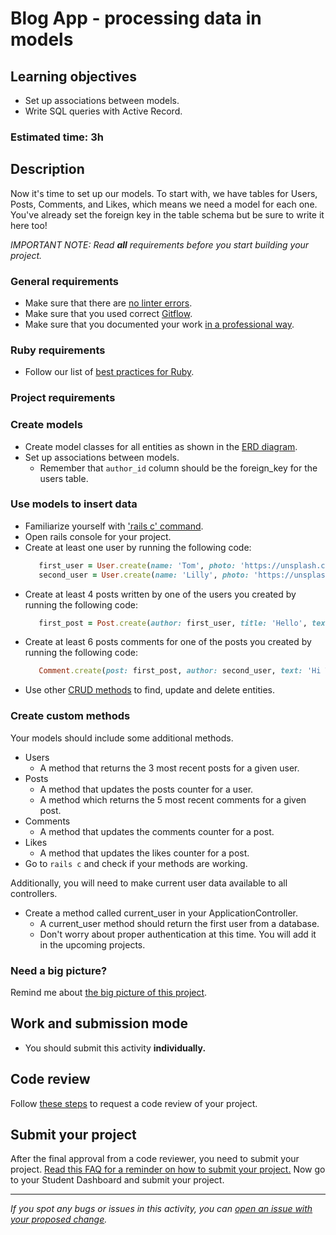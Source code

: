 # Blog App - processing data in models

## Learning objectives
- Set up associations between models.
- Write SQL queries with Active Record.

### Estimated time: 3h

## Description
Now it's time to set up our models. To start with, we have tables for Users, Posts, Comments, and Likes, which means we need a model for each one. You've already set the foreign key in the table schema but be sure to write it here too!

*IMPORTANT NOTE: Read **all** requirements before you start building your project.*

### General requirements

- Make sure that there are [no linter errors](https://github.com/microverseinc/linters-config).
- Make sure that you used correct [Gitflow](https://github.com/microverseinc/curriculum-transversal-skills/blob/main/git-github/articles/gitflow.md).
- Make sure that you documented your work [in a professional way](https://github.com/microverseinc/curriculum-transversal-skills/blob/main/documentation/articles/professional_repo_rules.md).

### Ruby requirements
- Follow our list of [best practices for Ruby](https://github.com/microverseinc/curriculum-ruby/blob/main/articles/ruby_best_practices.md).

### Project requirements

### Create models
-  Create model classes for all entities as shown in the [ERD diagram](https://github.com/microverseinc/curriculum-rails/blob/main/blog-app/images/blog_app_erd.png).
-  Set up associations between models.
    - Remember that `author_id` column should be the foreign_key for the users table.

### Use models to insert data
- Familiarize yourself with ['rails c' command](https://guides.rubyonrails.org/command_line.html#bin-rails-console).
- Open rails console for your project.
- Create at least one user by running the following code:
    ```ruby
       first_user = User.create(name: 'Tom', photo: 'https://unsplash.com/photos/F_-0BxGuVvo', bio: 'Teacher from Mexico.')
       second_user = User.create(name: 'Lilly', photo: 'https://unsplash.com/photos/F_-0BxGuVvo', bio: 'Teacher from Poland.')
    ```
- Create at least 4 posts written by one of the users you created by running the following code:
    ```ruby
       first_post = Post.create(author: first_user, title: 'Hello', text: 'This is my first post')
    ```
- Create at least 6 posts comments for one of the posts you created by running the following code:
    ```ruby
       Comment.create(post: first_post, author: second_user, text: 'Hi Tom!' )
    ```
- Use other [CRUD methods](https://github.com/microverseinc/curriculum-rails/blob/main/blog-app/lessons/active_record_crud.md) to find, update and delete entities.


### Create custom methods
Your models should include some additional methods.
-  Users
    - A method that returns the 3 most recent posts for a given user.
-  Posts
    - A method that updates the posts counter for a user.
    - A method which returns the 5 most recent comments for a given post.
-  Comments
    - A method that updates the comments counter for a post.
-  Likes
    - A method that updates the likes counter for a post.
- Go to `rails c` and check if your methods are working.

Additionally, you will need to make current user data available to all controllers.

-  Create a method called current_user in your ApplicationController.
    -  A current_user method should return the first user from a database.
    -  Don't worry about proper authentication at this time. You will add it in the upcoming projects.

### Need a big picture? 

Remind me about [the big picture of this project](../sneak_peek.md).

## Work and submission mode

- You should submit this activity **individually.**

## Code review

Follow [these steps](https://github.com/microverseinc/curriculum-transversal-skills/blob/main/code-review/articles/how_to_ask_for_a_code_review.md) to request a code review of your project.

## Submit your project

After the final approval from a code reviewer, you need to submit your project.
[Read this FAQ for a reminder on how to submit your project.](https://microverse.zendesk.com/hc/en-us/articles/360061344234)
Now go to your Student Dashboard and submit your project.

------

_If you spot any bugs or issues in this activity, you can [open an issue with your proposed change](https://github.com/microverseinc/curriculum-transversal-skills/blob/main/git-github/articles/open_issue.md)._
